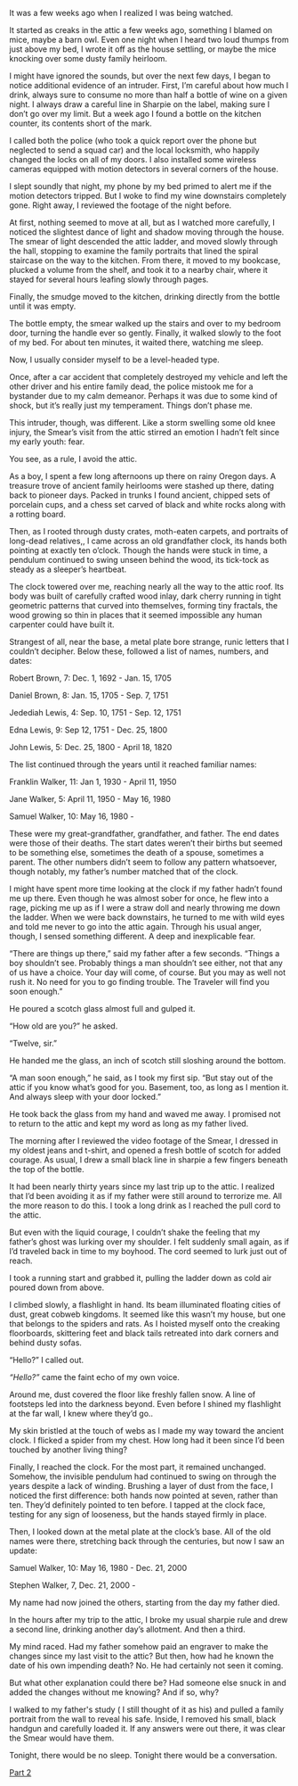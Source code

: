 It was a few weeks ago when I realized I was being watched.

It started as creaks in the attic a few weeks ago, something I blamed on mice, maybe a barn owl. Even one night when I heard two loud thumps from just above my bed, I wrote it off as the house settling, or maybe the mice knocking over some dusty family heirloom. 

I might have ignored the sounds, but over the next few days, I began to notice additional evidence of an intruder. First, I’m careful about how much I drink, always sure to consume no more than half a bottle of wine on a given night. I always draw a careful line in Sharpie on the label, making sure I don’t go over my limit. But a week ago I found a bottle on the kitchen counter, its contents short of the mark. 

I called both the police (who took a quick report over the phone but neglected to send a squad car) and the local locksmith, who happily changed the locks on all of my doors. I also installed some wireless cameras equipped with motion detectors in several corners of the house.

I slept soundly that night, my phone by my bed primed to alert me if the motion detectors tripped. But I woke to find my wine downstairs completely gone. Right away, I reviewed the footage of the night before. 

At first, nothing seemed to move at all, but as I watched more carefully, I noticed the slightest dance of light and shadow moving through the house. The smear of light descended the attic ladder, and moved slowly through the hall, stopping to examine the family portraits that lined the spiral staircase on the way to the kitchen. From there, it moved to my bookcase, plucked a volume from the shelf, and took it to a nearby chair, where it stayed for several hours leafing slowly through pages.

Finally, the smudge moved to the kitchen, drinking directly from the bottle until it was empty.  

The bottle empty, the smear walked up the stairs and over to my bedroom door, turning the handle ever so gently. Finally, it walked slowly to the foot of my bed. For about ten minutes, it waited there, watching me sleep. 

Now, I usually consider myself to be a level-headed type. 

Once, after a car accident that completely destroyed my vehicle and left the other driver and his entire family dead, the police mistook me for a bystander due to my calm demeanor. Perhaps it was due to some kind of shock, but it’s really just my temperament. Things don’t phase me. 

This intruder, though, was different. Like a storm swelling some old knee injury, the Smear’s visit from the attic stirred an emotion I hadn’t felt since my early youth: fear.

You see, as a rule, I avoid the attic. 

As a boy, I spent a few long afternoons up there on rainy Oregon days. A treasure trove of ancient family heirlooms were stashed up there, dating back to pioneer days. Packed in trunks I found ancient, chipped sets of porcelain cups, and a chess set carved of black and white rocks along with a rotting board.

Then, as I rooted through dusty crates, moth-eaten carpets, and portraits of long-dead relatives,, I came across an old grandfather clock, its hands both pointing at exactly ten o’clock. Though the hands were stuck in time, a pendulum continued to swing unseen behind the wood, its tick-tock as steady as a sleeper’s heartbeat. 

The clock towered over me, reaching nearly all the way to the attic roof. Its body was built of carefully crafted wood inlay, dark cherry running in tight geometric patterns that curved into themselves, forming tiny fractals, the wood growing so thin in places that it seemed impossible any human carpenter could have built it. 

Strangest of all, near the base, a metal plate bore strange, runic letters that I couldn’t decipher. Below these, followed a list of names, numbers, and dates:

Robert Brown, 7: Dec. 1, 1692 - Jan. 15, 1705

Daniel Brown, 8: Jan. 15, 1705 - Sep. 7, 1751

Jedediah Lewis, 4: Sep. 10, 1751 - Sep. 12, 1751

Edna Lewis, 9: Sep 12, 1751 - Dec. 25, 1800

John Lewis, 5: Dec. 25, 1800 - April 18, 1820

The list continued through the years until it reached familiar names:

Franklin Walker, 11: Jan 1, 1930 - April 11, 1950

Jane Walker, 5: April 11, 1950 - May 16, 1980

Samuel Walker, 10: May 16, 1980 - 

These were my great-grandfather, grandfather, and father. The end dates were those of their deaths. The start dates weren’t their births but seemed to be something else, sometimes the death of a spouse, sometimes a parent. The other numbers didn’t seem to follow any pattern whatsoever, though notably, my father’s number matched that of the clock. 

I might have spent more time looking at the clock if my father hadn’t found me up there. Even though he was almost sober for once, he flew into a rage, picking me up as if I were a straw doll and nearly throwing me down the ladder. When we were back downstairs, he turned to me with wild eyes and told me never to go into the attic again. Through his usual anger, though, I sensed something different. A deep and inexplicable fear. 

“There are things up there,” said my father after a few seconds. “Things a boy shouldn’t see. Probably things a man shouldn’t see either, not that any of us have a choice. Your day will come, of course. But you may as well not rush it. No need for you to go finding trouble. The Traveler will find you soon enough.”

He poured a scotch glass almost full and gulped it. 

“How old are you?” he asked.

“Twelve, sir.”

He handed me the glass, an inch of scotch still sloshing around the bottom.

“A man soon enough,” he said, as I took my first sip. “But stay out of the attic if you know what’s good for you. Basement, too, as long as I mention it. And always sleep with your door locked.”

He took back the glass from my hand and waved me away. I promised not to return to the attic and kept my word as long as my father lived.

The morning after I reviewed the video footage of the Smear, I dressed in my oldest jeans and t-shirt, and opened a fresh bottle of scotch for added courage. As usual, I drew a small black line in sharpie a few fingers beneath the top of the bottle.

It had been nearly thirty years since my last trip up to the attic. I realized that I’d been avoiding it as if my father were still around to terrorize me. All the more reason to do this. I took a long drink as I reached the pull cord to the attic.

But even with the liquid courage, I couldn’t shake the feeling that my father’s ghost was lurking over my shoulder. I felt suddenly small again, as if I’d traveled back in time to my boyhood. The cord seemed to lurk just out of reach. 

I took a running start and grabbed it, pulling the ladder down as cold air poured down from above.

I climbed slowly, a flashlight in hand. Its beam illuminated floating cities of dust, great cobweb kingdoms. It seemed like this wasn’t my house, but one that belongs to the spiders and rats. As I hoisted myself onto the creaking floorboards, skittering feet and black tails retreated into dark corners and behind dusty sofas.

“Hello?” I called out.

*“Hello?”* came the faint echo of my own voice. 

Around me, dust covered the floor like freshly fallen snow. A line of footsteps led into the darkness beyond. Even before I shined my flashlight at the far wall, I knew where they’d go.. 

My skin bristled at the touch of webs as I made my way toward the ancient clock. I flicked a spider from my chest. How long had it been since I’d been touched by another living thing? 

Finally, I reached the clock. For the most part, it remained unchanged. Somehow, the invisible pendulum had continued to swing on through the years despite a lack of winding. Brushing a layer of dust from the face, I noticed the first difference: both hands now pointed at seven, rather than ten. They’d definitely pointed to ten before. I tapped at the clock face, testing for any sign of looseness, but the hands stayed firmly in place.

Then, I looked down at the metal plate at the clock’s base. All of the old names were there, stretching back through the centuries, but now I saw an update:

Samuel Walker, 10: May 16, 1980 - Dec. 21, 2000

Stephen Walker, 7, Dec. 21, 2000 - 

My name had now joined the others, starting from the day my father died. 

In the hours after my trip to the attic, I broke my usual sharpie rule and drew a second line, drinking another day’s allotment. And then a third.

My mind raced. Had my father somehow paid an engraver to make the changes since my last visit to the attic? But then, how had he known the date of his own impending death? No. He had certainly not seen it coming. 

But what other explanation could there be? Had someone else snuck in and added the changes without me knowing? And if so, why? 

I walked to my father's study ( I still thought of it as his) and pulled a family portrait from the wall to reveal his safe. Inside, I removed his small, black handgun and carefully loaded it. If any answers were out there, it was clear the Smear would have them. 

Tonight, there would be no sleep. Tonight there would be a conversation.

[Part 2](https://www.reddit.com/r/nosleep/comments/xvk0pa/the_house_of_attics_and_basements_part_2/)
